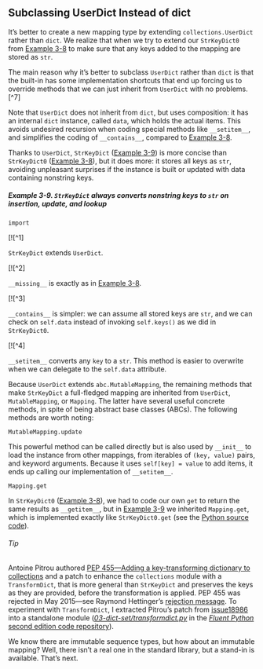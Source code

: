 ## Subclassing UserDict Instead of dict

It’s better to create a new mapping type by extending `collections.UserDict` rather than `dict`. We realize that when we try to extend our `StrKeyDict0` from [Example 3-8](#ex_strkeydict0) to make sure that any keys added to the mapping are stored as `str`.

The main reason why it’s better to subclass `UserDict` rather than `dict` is that the built-in has some implementation shortcuts that end up forcing us to override methods that we can just inherit from `UserDict` with no problems.[^7]

Note that `UserDict` does not inherit from `dict`, but uses composition: it has an internal `dict` instance, called `data`, which holds the actual items. This avoids undesired recursion when coding special methods like `__setitem__`, and simplifies the coding of `__contains__`, compared to [Example 3-8](#ex_strkeydict0).

Thanks to `UserDict`, `StrKeyDict` ([Example 3-9](#ex_strkeydict)) is more concise than `StrKeyDict0` ([Example 3-8](#ex_strkeydict0)), but it does more: it stores all keys as `str`, avoiding unpleasant surprises if the instance is built or updated with data containing nonstring keys.

##### Example 3-9. `StrKeyDict` always converts nonstring keys to `str` on insertion, update, and lookup

```
import
```

[![^1]

`StrKeyDict` extends `UserDict`.

[![^2]

`__missing__` is exactly as in [Example 3-8](#ex_strkeydict0).

[![^3]

`__contains__` is simpler: we can assume all stored keys are `str`, and we can check on `self.data` instead of invoking `self.keys()` as we did in `StrKeyDict0`.

[![^4]

`__setitem__` converts any `key` to a `str`. This method is easier to overwrite when we can delegate to the `self.data` attribute.

Because `UserDict` extends `abc.MutableMapping`, the remaining methods that make `StrKeyDict` a full-fledged mapping are inherited from `UserDict`, `MutableMapping`, or `Mapping`. The latter have several useful concrete methods, in spite of being abstract base classes (ABCs). The following methods are worth noting:

`MutableMapping.update`

This powerful method can be called directly but is also used by `__init__` to load the instance from other mappings, from iterables of `(key, value)` pairs, and keyword arguments. Because it uses `self[key] = value` to add items, it ends up calling our implementation of `__setitem__`.

`Mapping.get`

In `StrKeyDict0` ([Example 3-8](#ex_strkeydict0)), we had to code our own `get` to return the same results as `__getitem__`, but in [Example 3-9](#ex_strkeydict) we inherited `Mapping.get`, which is implemented exactly like `StrKeyDict0.get` (see the [Python source code](https://fpy.li/3-14)).

###### Tip

Antoine Pitrou authored [PEP 455—Adding a key-transforming dictionary to collections](https://fpy.li/pep455) and a patch to enhance the `collections` module with a `TransformDict`, that is more general than `StrKeyDict` and preserves the keys as they are provided, before the transformation is applied. PEP 455 was rejected in May 2015—see Raymond Hettinger’s [rejection message](https://fpy.li/3-15). To experiment with `TransformDict`, I extracted Pitrou’s patch from [issue18986](https://fpy.li/3-16) into a standalone module ([_03-dict-set/transformdict.py_](https://fpy.li/3-17) in the [_Fluent Python_ second edition code repository](https://fpy.li/code)).

We know there are immutable sequence types, but how about an immutable mapping? Well, there isn’t a real one in the standard library, but a stand-in is available. That’s next.